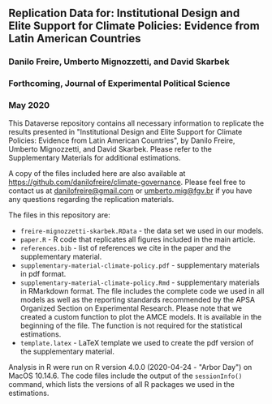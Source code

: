 ## Replication Data for: Institutional Design and Elite Support for Climate Policies: Evidence from Latin American Countries

### Danilo Freire, Umberto Mignozzetti, and David Skarbek

### Forthcoming, Journal of Experimental Political Science

### May 2020

This Dataverse repository contains all necessary information to replicate the results presented in "Institutional Design and Elite Support for Climate Policies: Evidence from Latin American Countries", by Danilo Freire, Umberto Mignozzetti, and David Skarbek. Please refer to the Supplementary Materials for additional estimations.

A copy of the files included here are also available at <https://github.com/danilofreire/climate-governance>. Please feel free to contact us at [danilofreire@gmail.com](mailto:danilofreire@gmail.com) or [umberto.mig@fgv.br](mailto:umberto.mig@fgv.br) if you have any questions regarding the replication materials.

The files in this repository are:

* `freire-mignozzetti-skarbek.RData` - the data set we used in our models.
* `paper.R` - R code that replicates all figures included in the main article.
* `references.bib` - list of references we cite in the paper and the supplementary material.
* `supplementary-material-climate-policy.pdf` - supplementary materials in pdf format. 
* `supplementary-material-climate-policy.Rmd` - supplementary materials in RMarkdown format. The file includes the complete code we used in all models as well as the reporting standards recommended by the APSA Organized Section on Experimental Research. Please note that we created a custom function to plot the AMCE models. It is available in the beginning of the file. The function is not required for the statistical estimations.
* `template.latex` - LaTeX template we used to create the pdf version of the supplementary material.

Analysis in R were run on R version 4.0.0 (2020-04-24 - "Arbor Day") on MacOS 10.14.6. The code files include the output of the `sessionInfo()` command, which lists the versions of all R packages we used in the estimations.
